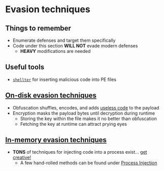# Evasion techniques

## Things to remember
  *  Enumerate defenses and target them specifically
  *  Code under this section **WILL NOT** evade modern defenses
      *  **HEAVY** modifications are needed

## Useful tools
  *  [`shellter`](https://www.shellterproject.com/introducing-shellter/) for inserting malicious code into PE files

## [On-disk evasion techniques](https://www.linode.com/docs/guides/windows-red-team-defense-evasion-techniques/#on-disk-evasion-techniques)
  *  Obfuscation shuffles, encodes, and adds [useless code](https://en.wikipedia.org/wiki/Dead_code) to the payload
  *  Encryption masks the payload bytes until decryption during runtime
      *  Storing the key within the file makes it no better than obfuscation
      *  Fetching the key at runtime can attract prying eyes

## [In-memory evasion techniques](https://www.linode.com/docs/guides/windows-red-team-defense-evasion-techniques/#in-memory-evasion-techniques)
  *  **TONS** of techniques for injecting code into a process exist... [get creative!](https://learn.microsoft.com/en-us/windows/win32/apiindex/windows-api-list)
      *  A few hand-rolled methods can be found under [Process Injection](https://github.com/SpacemanHenry/hacknotes/tree/main/Post%20Exploitation/Evasion/Process%20Injection)
